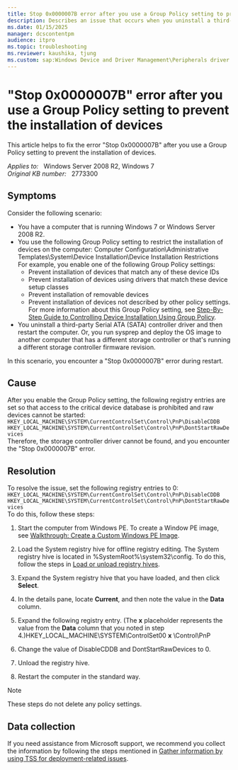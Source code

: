 ```yaml
---
title: Stop 0x0000007B error after you use a Group Policy setting to prevent the installation of devices
description: Describes an issue that occurs when you uninstall a third-party SATA controller driver and then restart the computer
ms.date: 01/15/2025
manager: dcscontentpm
audience: itpro
ms.topic: troubleshooting
ms.reviewer: kaushika, tjung
ms.custom: sap:Windows Device and Driver Management\Peripherals driver installation or update, csstroubleshoot
---
```

# "Stop 0x0000007B" error after you use a Group Policy setting to prevent the installation of devices

This article helps to fix the error "Stop 0x0000007B" after you use a Group Policy setting to prevent the installation of devices.

_Applies to:_ &nbsp; Windows Server 2008 R2, Windows 7  
_Original KB number:_ &nbsp; 2773300

## Symptoms

Consider the following scenario:

- You have a computer that is running Windows 7 or Windows Server 2008 R2.
- You use the following Group Policy setting to restrict the installation of devices on the computer: Computer Configuration\Administrative Templates\System\Device Installation\Device Installation Restrictions  
For example, you enable one of the following Group Policy settings:
  - Prevent installation of devices that match any of these device IDs 
  - Prevent installation of devices using drivers that match these device setup classes 
  - Prevent installation of removable devices 
  - Prevent installation of devices not described by other policy settings. For more information about this Group Policy setting, see [Step-By-Step Guide to Controlling Device Installation Using Group Policy](https://msdn.microsoft.com/library/bb530324.aspx).
- You uninstall a third-party Serial ATA (SATA) controller driver and then restart the computer. Or, you run sysprep and deploy the OS image to another computer that has a different storage controller or that's running a different storage controller firmware revision.  

In this scenario, you encounter a "Stop 0x0000007B" error during restart.

## Cause

After you enable the Group Policy setting, the following registry entries are set so that access to the critical device database is prohibited and raw devices cannot be started:  
`HKEY_LOCAL_MACHINE\SYSTEM\CurrentControlSet\Control\PnP\DisableCDDB` 
 `HKEY_LOCAL_MACHINE\SYSTEM\CurrentControlSet\Control\PnP\DontStartRawDevices`  
Therefore, the storage controller driver cannot be found, and you encounter the "Stop 0x0000007B" error.

## Resolution

To resolve the issue, set the following registry entries to 0:  
`HKEY_LOCAL_MACHINE\SYSTEM\CurrentControlSet\Control\PnP\DisableCDDB` 
 `HKEY_LOCAL_MACHINE\SYSTEM\CurrentControlSet\Control\PnP\DontStartRawDevices`  
To do this, follow these steps:
1. Start the computer from Windows PE. To create a Window PE image, see [Walkthrough: Create a Custom Windows PE Image](https://technet.microsoft.com/library/cc709665%28v=ws.10%29.aspx).
2. Load the System registry hive for offline registry editing. The System registry hive is located in %SystemRoot%\system32\config. To do this, follow the steps in [Load or unload registry hives](https://technet.microsoft.com/library/cc732157.aspx).
3. Expand the System registry hive that you have loaded, and then click **Select**.
4. In the details pane, locate **Current**, and then note the value in the **Data** column.
5. Expand the following registry entry. (The **x** placeholder represents the value from the **Data** column that you noted in step 4.)HKEY_LOCAL_MACHINE\SYSTEM\ControlSet00 **x** \Control\PnP

6. Change the value of DisableCDDB and DontStartRawDevices to 0.
7. Unload the registry hive.
8. Restart the computer in the standard way.  
> [!NOTE]
> These steps do not delete any policy settings.

## Data collection

If you need assistance from Microsoft support, we recommend you collect the information by following the steps mentioned in [Gather information by using TSS for deployment-related issues](../../windows-client/windows-troubleshooters/gather-information-using-tss-deployment.md).
